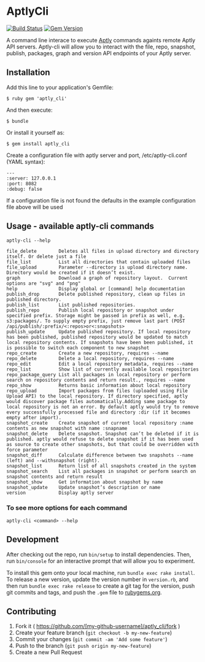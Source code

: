 # AptlyCli

[![Build Status](https://travis-ci.org/sepulworld/aptly_cli.svg)](https://travis-ci.org/sepulworld/aptly_cli)
[![Gem Version](https://badge.fury.io/rb/aptly_cli.svg)](http://badge.fury.io/rb/aptly_cli)

A command line interace to execute [Aptly](http://aptly.info) commands againts remote Aptly API servers.  Aptly-cli will allow you to interact with the file, repo, snapshot, publish, packages, graph and version API endpoints of your Aptly server.


## Installation

Add this line to your application's Gemfile:

    $ ruby gem 'aptly_cli'

And then execute:

    $ bundle

Or install it yourself as:

    $ gem install aptly_cli
    

Create a configuration file with aptly server and port, /etc/aptly-cli.conf (YAML syntax):

    ---
    :server: 127.0.0.1
    :port: 8082
    :debug: false

If a configuration file is not found the defaults in the example configuration file above will be used

## Usage - available aptly-cli commands

    aptly-cli --help

    file_delete        Deletes all files in upload directory and directory itself. Or delete just a file
    file_list          List all directories that contain uploaded files
    file_upload        Parameter --directory is upload directory name. Directory would be created if it doesn’t exist.
    graph              Download a graph of repository layout.  Current options are "svg" and "png"
    help               Display global or [command] help documentation
    publish_drop       Delete published repository, clean up files in published directory.
    publish_list       List published repositories.
    publish_repo       Publish local repository or snapshot under specified prefix. Storage might be passed in prefix as well, e.g. s3:packages/. To supply empty prefix, just remove last part (POST /api/publish/:prefix/<:repos>or<:snapshots>
    publish_update     Update published repository. If local repository has been published, published repository would be updated to match local repository contents. If snapshots have been been published, it is possible to switch each component to new snapshot
    repo_create        Create a new repository, requires --name
    repo_delete        Delete a local repository, requires --name
    repo_edit          Edit a local repository metadata, requires --name
    repo_list          Show list of currently available local repositories
    repo_package_query List all packages in local repository or perform search on repository contents and return result., requires --name
    repo_show          Returns basic information about local repository
    repo_upload        Import packages from files (uploaded using File Upload API) to the local repository. If directory specified, aptly would discover package files automatically.Adding same package to local repository is not an error. By default aptly would try to remove every successfully processed file and directory :dir (if it becomes empty after import).
    snapshot_create    Create snapshot of current local repository :name contents as new snapshot with name :snapname
    snapshot_delete    Delete snapshot. Snapshot can’t be deleted if it is published. aptly would refuse to delete snapshot if it has been used as source to create other snapshots, but that could be overridden with force parameter
    snapshot_diff      Calculate difference between two snapshots --name (left) and --withsnapshot (right).
    snapshot_list      Return list of all snapshots created in the system
    snapshot_search    List all packages in snapshot or perform search on snapshot contents and return result
    snapshot_show      Get information about snapshot by name
    snapshot_update    Update snapshot’s description or name
    version            Display aptly server 
    
### To see more options for each command

    aptly-cli <command> --help


## Development

After checking out the repo, run `bin/setup` to install dependencies. Then, run `bin/console` for an interactive prompt that will allow you to experiment.

To install this gem onto your local machine, run `bundle exec rake install`. To release a new version, update the version number in `version.rb`, and then run `bundle exec rake release` to create a git tag for the version, push git commits and tags, and push the `.gem` file to [rubygems.org](https://rubygems.org).

## Contributing

1. Fork it ( https://github.com/[my-github-username]/aptly_cli/fork )
2. Create your feature branch (`git checkout -b my-new-feature`)
3. Commit your changes (`git commit -am 'Add some feature'`)
4. Push to the branch (`git push origin my-new-feature`)
5. Create a new Pull Request

